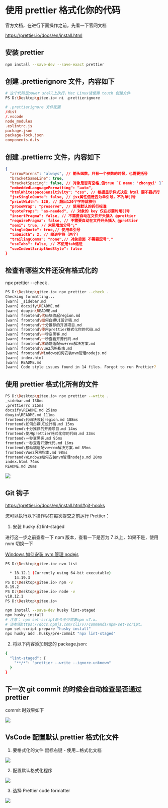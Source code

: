 # 使用 prettier 格式化你的代码

官方文档，在进行下面操作之前，先看一下官网文档

https://prettier.io/docs/en/install.html

## 安装 prettier

```bash
npm install --save-dev --save-exact prettier
```

## 创建 .prettierignore 文件，内容如下

```bash
# 这个代码是power shell上执行，Mac Linux请使用 touch 创建文件
PS D:\Desktop\gitee.io> ni .prettierignore
```

```conf
# .prettierignore 文件配置
/dist
/.vscode
node_modules
.eslintrc.js
package.json
package-lock.json
components.d.ts
```

## 创建 .prettierrc 文件，内容如下

```JSON
{
  "arrowParens": "always", // 箭头函数，只有一个参数的时候，也需要括号
  "bracketSameLine": true,
  "bracketSpacing": false, // 对象是否有空格,值true `{ name: 'zhongyi' }` false {name: 'zhongyi'}
  "embeddedLanguageFormatting": "auto",
  "htmlWhitespaceSensitivity": "css", // 根据显示样式决定 html 要不要折行
  "jsxSingleQuote": false, // jsx属性值是否为单引号，不为单引号
  "printWidth": 120, // 超出120个字符就换行
  "proseWrap": "preserve", // 使用默认的折行标准
  "quoteProps": "as-needed", // 对象的 key 仅在必要时用引号
  "insertPragma": false, // 不需要自动在文件开头插入 @prettier
  "requirePragma": false, // 不需要自动在文件开头插入 @prettier
  "semi": true, // 末尾增加分号";"
  "singleQuote": true,// 使用单引号
  "tabWidth": 2, // 缩进字符（两个）
  "trailingComma": "none",// 对象后面 不需要逗号","
  "useTabs": false, // 不使用tab缩进
  "vueIndentScriptAndStyle": false
}

```

## 检查有哪些文件还没有格式化的

npx prettier --check .

```bash
PS D:\Desktop\gitee.io> npx prettier --check .
Checking formatting...
[warn] _sidebar.md
[warn] docsify\README.md
[warn] douyin\README.md
[warn] frontend\代码块收起region.md
[warn] frontend\如何白嫖UI设计稿.md
[warn] frontend\十分推荐的开源项目.md
[warn] frontend\使用prettier格式化你的代码.md
[warn] frontend\一秒变黑客.md
[warn] frontend\一秒查看开源代码.md
[warn] frontend\移动端适配vw+rem解决方案.md
[warn] frontend\Vue2风格指南.md
[warn] frontend\Windows如何安装nvm管理nodejs.md
[warn] index.html
[warn] README.md
[warn] Code style issues found in 14 files. Forgot to run Prettier?
```

## 使用 prettier 格式化所有的文件

```bash
PS D:\Desktop\gitee.io> npx prettier --write .
_sidebar.md 130ms
.prettierrc 215ms
docsify\README.md 251ms
douyin\README.md 111ms
frontend\代码块收起region.md 188ms
frontend\如何白嫖UI设计稿.md 15ms
frontend\十分推荐的开源项目.md 14ms
frontend\使用prettier格式化你的代码.md 33ms
frontend\一秒变黑客.md 95ms
frontend\一秒查看开源代码.md 16ms
frontend\移动端适配vw+rem解决方案.md 89ms
frontend\Vue2风格指南.md 98ms
frontend\Windows如何安装nvm管理nodejs.md 20ms
index.html 74ms
README.md 28ms
```

<img src="../images/frontend/prettier_write_file.png" style="max-width: 600px;"><br>

## Git 钩子

https://prettier.io/docs/en/install.html#git-hooks

您可以执行以下操作以在每次提交之前运行 Prettier：

1. 安装 husky 和 ​​lint-staged

进行这一步之前查看一下 npm 版本，查看一下是否为 7 以上，如果不是，使用 nvm 切换一下

[Windows 如何安装 nvm 管理 nodejs](/frontend/Windows如何安装nvm管理nodejs.md)

```bash
PS D:\Desktop\gitee.io> nvm list

  * 18.12.1 (Currently using 64-bit executable)
    14.19.3
PS D:\Desktop\gitee.io> npm -v
8.19.2
PS D:\Desktop\gitee.io> node -v
v18.12.1
PS D:\Desktop\gitee.io>
```

```bash
npm install --save-dev husky lint-staged
npx husky install
# 注意： npm set-script命令至少需要npm v7.x。
# 请参阅https://docs.npmjs.com/cli/v7/commands/npm-set-script。
npm set-script prepare "husky install"
npx husky add .husky/pre-commit "npx lint-staged"
```

2. 将以下内容添加到您的 package.json:

```bash
{
  "lint-staged": {
    "**/*": "prettier --write --ignore-unknown"
  }
}
```

## 下一次 git commit 的时候会自动检查是否通过 prettier

commit 时效果如下

<img src="../images/frontend/prettier_commit_githook.png" style="max-width: 600px;"><br>

## VsCode 配置默认 prettier 格式化文件

1. 要格式化的文件 鼠标右键 - 使用...格式化文档

<img src="../images/frontend/prettier_use_prettier_format.png" style="max-width: 600px;"><br>

2. 配置默认格式化程序

<img src="../images/frontend/prettier_use_prettier_select_default.png" style="max-width: 600px;"><br>

3. 选择 Prettier code formatter

<img src="../images/frontend/prettier_use_prettier_select_default_Prettier-code-formatter.png" style="max-width: 600px;"><br>
